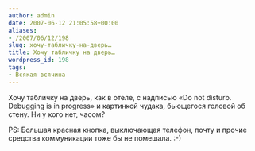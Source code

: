 ```yaml
---
author: admin
date: 2007-06-12 21:05:58+00:00
aliases:
- /2007/06/12/198
slug: хочу-табличку-на-дверь…
title: Хочу табличку на дверь…
wordpress_id: 198
tags:
- Всякая всячина
---
```


Хочу табличку на дверь, как в отеле, с надписью «Do not disturb. Debugging is in progress» и картинкой чудака, бьющегося головой об стену.  Ни у кого нет, часом?

PS: Большая красная кнопка, выключающая телефон, почту и прочие средства коммуникации тоже бы не помешала. :-)
